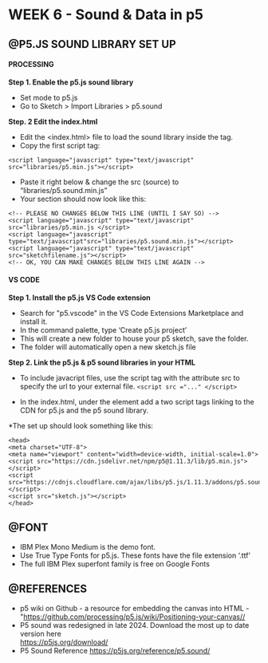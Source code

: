 # WEEK 6 - Sound & Data in p5

## @P5.JS SOUND LIBRARY SET UP
#### PROCESSING
<strong> Step 1.  Enable the p5.js sound library </strong>
* Set mode to p5.js
* Go to Sketch > Import Libraries > p5.sound

<strong>Step. 2  Edit the index.html</strong>
* Edit the <index.html> file to load the sound library inside the <head> tag.
* Copy the first script tag: 
```
<script language="javascript" type="text/javascript" src="libraries/p5.min.js"></script>
```
* Paste it right below & change the src (source) to “libraries/p5.sound.min.js” 
* Your <head> section should now look like this:

```
<!-- PLEASE NO CHANGES BELOW THIS LINE (UNTIL I SAY SO) -->
<script language="javascript" type="text/javascript" src="libraries/p5.min.js </script>
<script language="javascript" type="text/javascript"src="libraries/p5.sound.min.js"></script>
<script language="javascript" type="text/javascript" src="sketchfilename.js"></script>
<!-- OK, YOU CAN MAKE CHANGES BELOW THIS LINE AGAIN -->
```

#### VS CODE

<strong> Step 1. Install the p5.js VS Code extension </strong>
* Search for "p5.vscode" in the VS Code Extensions Marketplace and install it. 
* In the command palette,  type ‘Create p5.js project’
* This will create a new folder to house your p5 sketch, save the folder. 
* The folder will automatically open a new sketch.js file

<strong> Step 2. Link the p5.js & p5 sound libraries in your HTML </strong>
* To include javacript files, use the script tag with the attribute src to specify the url to your external file. 
``` <script src ="..." </script> ```

* In the index.html, under the <head> element add a two script tags linking to the CDN for p5.js and the p5 sound library. 

*The set up should look something like this:
	
```
<head>
<meta charset="UTF-8">
<meta name="viewport" content="width=device-width, initial-scale=1.0">
<script src="https://cdn.jsdelivr.net/npm/p5@1.11.3/lib/p5.min.js"></script>
<script src="https://cdnjs.cloudflare.com/ajax/libs/p5.js/1.11.3/addons/p5.sound.min.js"</script>
<script src="sketch.js"></script>
</head>
```


## @FONT
* IBM Plex Mono Medium is the demo font. 
* Use True Type Fonts for p5.js. These fonts have the file extension ‘.ttf’
* The full IBM Plex superfont family is free on Google Fonts


## @REFERENCES
* p5 wiki on Github - a resource for embedding the canvas into HTML - "https://github.com/processing/p5.js/wiki/Positioning-your-canvas//
* P5 sound was redesigned in late 2024. Download the most up to date version here <br>
https://p5js.org/download/ <br>
* P5 Sound Reference https://p5js.org/reference/p5.sound/



